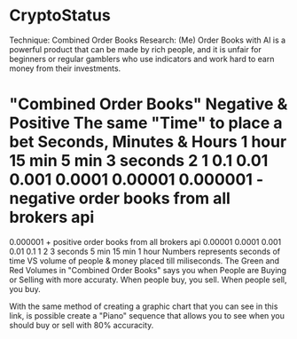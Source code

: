 # CryptoStatus

Technique: Combined Order Books
Research: (Me)
Order Books with AI is a powerful product that can be made by rich people, and it is unfair for beginners or regular gamblers who use indicators and work hard to earn money from their investments.

"Combined Order Books"
Negative & Positive
The same "Time" to place a bet
Seconds, Minutes & Hours
1 hour
15 min
5 min
3 seconds
2
1
0.1
0.01
0.001
0.0001
0.00001
0.000001 - negative order books from all brokers api
=========
0.000001 + positive order books from all brokers api
0.00001
0.0001
0.001
0.01
0.1
1
2
3 seconds
5 min
15 min
1 hour
Numbers represents seconds of time VS volume of people & money placed till miliseconds.
The Green and Red Volumes in "Combined Order Books" says you when People are Buying or Selling with more accuraty. 
When people buy, you sell. When people sell, you buy.


With the same method of creating a graphic chart that you can see in this link, is possible create a "Piano" sequence that allows you to see when you should buy or sell with 80% accuracity.
